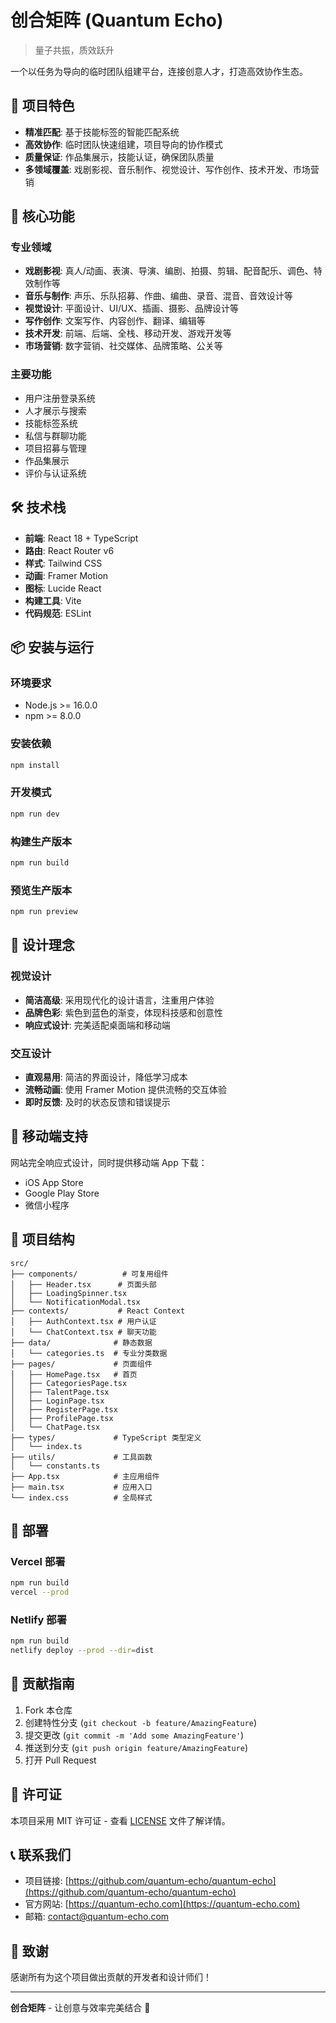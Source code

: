 # 创合矩阵 (Quantum Echo)

> 量子共振，质效跃升

一个以任务为导向的临时团队组建平台，连接创意人才，打造高效协作生态。

## 🚀 项目特色

- **精准匹配**: 基于技能标签的智能匹配系统
- **高效协作**: 临时团队快速组建，项目导向的协作模式
- **质量保证**: 作品集展示，技能认证，确保团队质量
- **多领域覆盖**: 戏剧影视、音乐制作、视觉设计、写作创作、技术开发、市场营销

## 🎯 核心功能

### 专业领域
- **戏剧影视**: 真人/动画、表演、导演、编剧、拍摄、剪辑、配音配乐、调色、特效制作等
- **音乐与制作**: 声乐、乐队招募、作曲、编曲、录音、混音、音效设计等
- **视觉设计**: 平面设计、UI/UX、插画、摄影、品牌设计等
- **写作创作**: 文案写作、内容创作、翻译、编辑等
- **技术开发**: 前端、后端、全栈、移动开发、游戏开发等
- **市场营销**: 数字营销、社交媒体、品牌策略、公关等

### 主要功能
- 用户注册登录系统
- 人才展示与搜索
- 技能标签系统
- 私信与群聊功能
- 项目招募与管理
- 作品集展示
- 评价与认证系统

## 🛠️ 技术栈

- **前端**: React 18 + TypeScript
- **路由**: React Router v6
- **样式**: Tailwind CSS
- **动画**: Framer Motion
- **图标**: Lucide React
- **构建工具**: Vite
- **代码规范**: ESLint

## 📦 安装与运行

### 环境要求
- Node.js >= 16.0.0
- npm >= 8.0.0

### 安装依赖
```bash
npm install
```

### 开发模式
```bash
npm run dev
```

### 构建生产版本
```bash
npm run build
```

### 预览生产版本
```bash
npm run preview
```

## 🎨 设计理念

### 视觉设计
- **简洁高级**: 采用现代化的设计语言，注重用户体验
- **品牌色彩**: 紫色到蓝色的渐变，体现科技感和创意性
- **响应式设计**: 完美适配桌面端和移动端

### 交互设计
- **直观易用**: 简洁的界面设计，降低学习成本
- **流畅动画**: 使用 Framer Motion 提供流畅的交互体验
- **即时反馈**: 及时的状态反馈和错误提示

## 📱 移动端支持

网站完全响应式设计，同时提供移动端 App 下载：
- iOS App Store
- Google Play Store
- 微信小程序

## 🔧 项目结构

```
src/
├── components/          # 可复用组件
│   ├── Header.tsx      # 页面头部
│   ├── LoadingSpinner.tsx
│   └── NotificationModal.tsx
├── contexts/           # React Context
│   ├── AuthContext.tsx # 用户认证
│   └── ChatContext.tsx # 聊天功能
├── data/              # 静态数据
│   └── categories.ts  # 专业分类数据
├── pages/             # 页面组件
│   ├── HomePage.tsx   # 首页
│   ├── CategoriesPage.tsx
│   ├── TalentPage.tsx
│   ├── LoginPage.tsx
│   ├── RegisterPage.tsx
│   ├── ProfilePage.tsx
│   └── ChatPage.tsx
├── types/             # TypeScript 类型定义
│   └── index.ts
├── utils/             # 工具函数
│   └── constants.ts
├── App.tsx            # 主应用组件
├── main.tsx           # 应用入口
└── index.css          # 全局样式
```

## 🚀 部署

### Vercel 部署
```bash
npm run build
vercel --prod
```

### Netlify 部署
```bash
npm run build
netlify deploy --prod --dir=dist
```

## 🤝 贡献指南

1. Fork 本仓库
2. 创建特性分支 (`git checkout -b feature/AmazingFeature`)
3. 提交更改 (`git commit -m 'Add some AmazingFeature'`)
4. 推送到分支 (`git push origin feature/AmazingFeature`)
5. 打开 Pull Request

## 📄 许可证

本项目采用 MIT 许可证 - 查看 [LICENSE](LICENSE) 文件了解详情。

## 📞 联系我们

- 项目链接: [https://github.com/quantum-echo/quantum-echo](https://github.com/quantum-echo/quantum-echo)
- 官方网站: [https://quantum-echo.com](https://quantum-echo.com)
- 邮箱: contact@quantum-echo.com

## 🙏 致谢

感谢所有为这个项目做出贡献的开发者和设计师们！

---

**创合矩阵** - 让创意与效率完美结合 🚀
